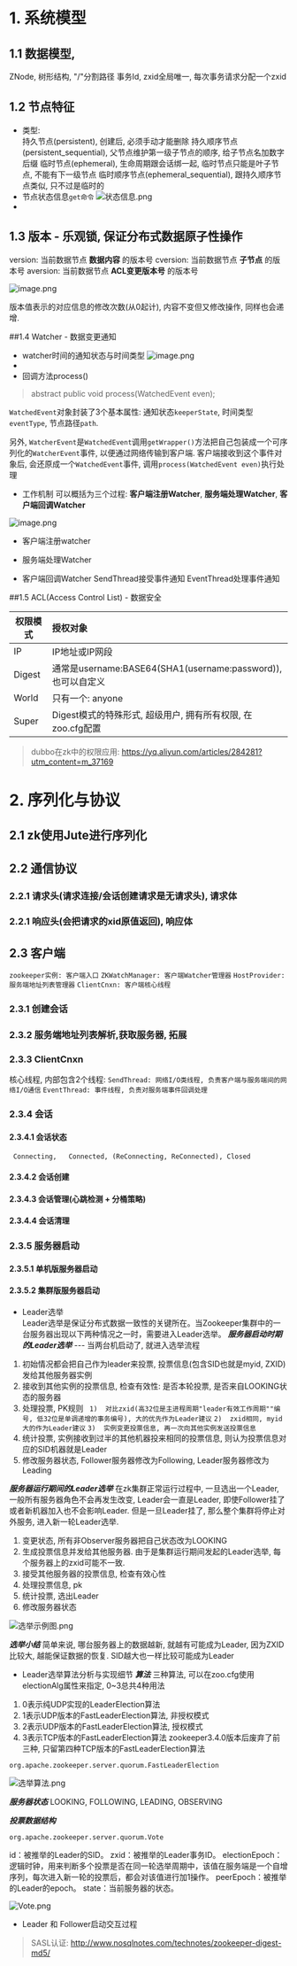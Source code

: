 
# 1. 系统模型
## 1.1 数据模型, 
  ZNode, 树形结构, "/"分割路径
  事务Id, zxid全局唯一, 每次事务请求分配一个zxid
## 1.2 节点特征
  * 类型:  
持久节点(persistent), 创建后, 必须手动才能删除
持久顺序节点(persistent_sequential), 父节点维护第一级子节点的顺序, 给子节点名加数字后缀
临时节点(ephemeral), 生命周期跟会话绑一起, 临时节点只能是叶子节点, 不能有下一级节点
临时顺序节点(ephemeral_sequential), 跟持久顺序节点类似, 只不过是临时的
  * 节点状态信息```get命令```
![状态信息.png](img/1240.png)
  * 


## 1.3 版本 - 乐观锁, 保证分布式数据原子性操作
version: 当前数据节点 **数据内容** 的版本号
cversion: 当前数据节点 **子节点** 的版本号
aversion: 当前数据节点 **ACL变更版本号** 的版本号

![image.png](img/1240-20200514233756042.png)




版本值表示的对应信息的修改次数(从0起计), 内容不变但又修改操作, 同样也会递增.

##1.4 Watcher - 数据变更通知

* watcher时间的通知状态与时间类型      ![image.png](img/1240-20200514233800767.png)
* 
* 回调方法process()
> abstract public void process(WatchedEvent even);

`WatchedEvent`对象封装了3个基本属性: 通知状态`keeperState`, 时间类型`eventType`, 节点路径`path`.

另外, `WatcherEvent`是`WatchedEvent`调用`getWrapper()`方法把自己包装成一个可序列化的`WatcherEvent`事件, 以便通过网络传输到客户端. 客户端接收到这个事件对象后, 会还原成一个`WatchedEvent`事件, 调用`process(WatchedEvent even)`执行处理

* 工作机制
可以概括为三个过程: **客户端注册Watcher**, **服务端处理Watcher**, **客户端回调Watcher**

![image.png](img/1240-20200514233805193.png)


* 客户端注册watcher

* 服务端处理Watcher


* 客户端回调Watcher
SendThread接受事件通知
EventThread处理事件通知




##1.5 ACL(Access Control List) - 数据安全

权限模式|授权对象
---|:--|
IP|IP地址或IP网段
Digest|通常是username:BASE64(SHA1(username:password)), 也可以自定义
World|只有一个: anyone
Super|Digest模式的特殊形式, 超级用户, 拥有所有权限, 在zoo.cfg配置

> dubbo在zk中的权限应用: https://yq.aliyun.com/articles/284281?utm_content=m_37169

# 2. 序列化与协议
## 2.1  zk使用Jute进行序列化

## 2.2 通信协议
### 2.2.1 请求头(请求连接/会话创建请求是无请求头), 请求体
### 2.2.1 响应头(会把请求的xid原值返回), 响应体

## 2.3 客户端
``zookeeper实例: 客户端入口``
``ZKWatchManager: 客户端Watcher管理器``
``HostProvider: 服务端地址列表管理器``
``ClientCnxn: 客户端核心线程``

### 2.3.1 创建会话
### 2.3.2 服务端地址列表解析,获取服务器, 拓展
### 2.3.3 ClientCnxn 
  核心线程, 内部包含2个线程: 
    ``SendThread: 网络I/O类线程, 负责客户端与服务端间的网络I/O通信``
    ``EventThread: 事件线程, 负责对服务端事件回调处理``

### 2.3.4 会话 
#### 2.3.4.1 会话状态
`` Connecting,   Connected, (ReConnecting, ReConnected), Closed``
#### 2.3.4.2 会话创建
#### 2.3.4.3 会话管理(心跳检测 + 分桶策略)
#### 2.3.4.4 会话清理

### 2.3.5 服务器启动 
#### 2.3.5.1 单机版服务器启动
#### 2.3.5.2 集群版服务器启动
* Leader选举    
Leader选举是保证分布式数据一致性的关键所在。当Zookeeper集群中的一台服务器出现以下两种情况之一时，需要进入Leader选举。
***服务器启动时期的Leader选举*** --- 当两台机启动了, 就进入选举流程

1. 初始情况都会把自己作为leader来投票, 投票信息(包含SID也就是myid, ZXID)发给其他服务器实例
2. 接收到其他实例的投票信息, 检查有效性: 是否本轮投票, 是否来自LOOKING状态的服务器
3. 处理投票, PK规则
 ` 1)  对比zxid(高32位是主进程周期"leader有效工作周期""编号, 低32位是单调递增的事务编号), 大的优先作为Leader建议`
 ` 2)  zxid相同, myid大的作为Leader建议 `
 ` 3)  实例变更投票信息, 再一次向其他实例发送投票信息 `
4. 统计投票, 实例接收到过半的其他机器投来相同的投票信息, 则认为投票信息对应的SID机器就是Leader
5. 修改服务器状态, Follower服务器修改为Following, Leader服务器修改为Leading

***服务器运行期间的Leader选举***
在zk集群正常运行过程中, 一旦选出一个Leader, 一般所有服务器角色不会再发生改变, Leader会一直是Leader, 即使Follower挂了或者新机器加入也不会影响Leader. 但是一旦Leader挂了, 那么整个集群将停止对外服务, 进入新一轮Leader选举.
1. 变更状态, 所有非Observer服务器把自己状态改为LOOKING
2. 生成投票信息并发给其他服务器. 由于是集群运行期间发起的Leader选举, 每个服务器上的zxid可能不一致.
3. 接受其他服务器的投票信息, 检查有效心性
4. 处理投票信息, pk
5. 统计投票, 选出Leader
6. 修改服务器状态

![选举示例图.png](img/1240-20200514233817728.png)




***选举小结***
简单来说, 哪台服务器上的数据越新, 就越有可能成为Leader, 因为ZXID比较大, 越能保证数据的恢复.  SID越大也一样比较可能成为Leader

* Leader选举算法分析与实现细节
***算法***
三种算法, 可以在zoo.cfg使用electionAlg属性来指定, 0~3总共4种用法
1. 0表示纯UDP实现的LeaderElection算法
2. 1表示UDP版本的FastLeaderElection算法, 非授权模式
1. 2表示UDP版本的FastLeaderElection算法, 授权模式
1. 3表示TCP版本的FastLeaderElection算法
zookeeper3.4.0版本后废弃了前三种, 只留第四种TCP版本的FastLeaderElection算法
``` 
org.apache.zookeeper.server.quorum.FastLeaderElection
```
![选举算法.png](img/1240-20200514233821071.png)




***服务器状态***
LOOKING, FOLLOWING, LEADING, OBSERVING

***投票数据结构***
``` 
org.apache.zookeeper.server.quorum.Vote 
```
id：被推举的Leader的SID。
zxid：被推举的Leader事务ID。
electionEpoch：逻辑时钟，用来判断多个投票是否在同一轮选举周期中，该值在服务端是一个自增序列，每次进入新一轮的投票后，都会对该值进行加1操作。
peerEpoch：被推举的Leader的epoch。
state：当前服务器的状态。

![Vote.png](img/1240-20200514233825281.png)




* Leader 和 Follower启动交互过程



> SASL认证: http://www.nosqlnotes.com/technotes/zookeeper-digest-md5/






